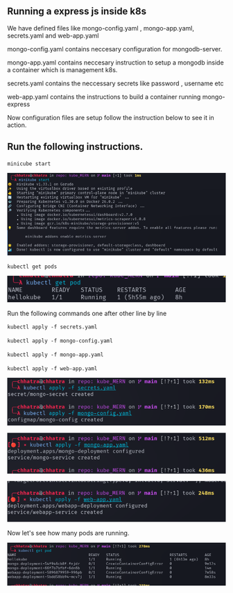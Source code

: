 ## Running a express js inside k8s

We have defined files like mongo-config.yaml , mongo-app.yaml, secrets.yaml and web-app.yaml

mongo-config.yaml contains neccesary configuration for mongodb-server.

mongo-app.yaml contains neccesary instruction to setup a mongodb inside a container which is management k8s.

secrets.yaml contains the neccessary secrets like password , username etc

web-app.yaml contains the instructions to build a container running mongo-express

Now configuration files are setup follow the instruction below to see it in action.

## Run the following instructions.

```
minicube start
```

![img1](./images/img1.png)

```
kubectl get pods
```

![img2](./images/img2.png)

Run the following commands  one after other line by line

```
kubectl apply -f secrets.yaml

kubectl apply -f mongo-config.yaml

kubectl apply -f mongo-app.yaml

kubectl apply -f web-app.yaml
```

![altimg](./images/img3.png)

![altimg](./images/img4.png)

![altimg](./images/img5.png)

Now let's see how many pods are running.

![altimg](./images/img6.png)
